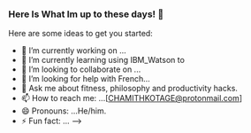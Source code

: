 ### Here Is What Im up to these days! 👋
 
Here are some ideas to get you started:

- 🔭 I’m currently working on ...
- 🌱 I’m currently learning using IBM_Watson to 
- 👯 I’m looking to collaborate on ...
- 🤔 I’m looking for help with French...
- 💬 Ask me about fitness, philosophy and productivity hacks.
- 📫 How to reach me: ...[CHAMITHKOTAGE@protonmail.com]
- 😄 Pronouns: ...He/him.
- ⚡ Fun fact: ...
-->

